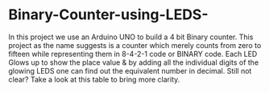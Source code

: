 # Binary-Counter-using-LEDS-
In this project we use an Arduino UNO to build a 4 bit Binary counter. This project as the name suggests is a counter which merely counts from zero to fifteen while representing them in 8-4-2-1 code or BINARY code. Each LED Glows up to show the place value &amp; by adding all the individual digits of the glowing LEDS one can find out the equivalent number in decimal. Still not clear? Take a look at this table to bring more clarity.
